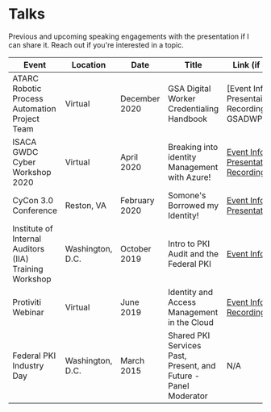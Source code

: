 # Talks

Previous and upcoming speaking engagements with the presentation if I can share it. Reach out if you're interested in a topic.

| Event | Location | Date | Title | Link (if available) |
| ----- | -------- | ---- | ----- | ------------------- |
| ATARC Robotic Process Automation Project Team | Virtual | December 2020 | GSA Digital Worker Credentialing Handbook | [Event Info / Presentaion / Recording](2012-GSADWPlaybook.md |
| ISACA GWDC Cyber Workshop 2020 | Virtual | April 2020 | Breaking into identity Management with Azure! | [Event Info / Presentation / Recording](2004-BreakingIdentity.md) |
| CyCon 3.0 Conference | Reston, VA | February 2020 | Somone's Borrowed my Identity! | [Event Info / Presentation](2002-cycon3.md) |
| Institute of Internal Auditors (IIA) Training Workshop | Washington, D.C. | October 2019 | Intro to PKI Audit and the Federal PKI | [Event Info](1910-pkiaudit.md) |
| Protiviti Webinar | Virtual | June 2019 | Identity and Access Management in the Cloud | [Event Info / Recording](1906-prowebinar.md) |
| Federal PKI Industry Day | Washington, D.C. | March 2015 | Shared PKI Services Past, Present, and Future - Panel Moderator | N/A |
